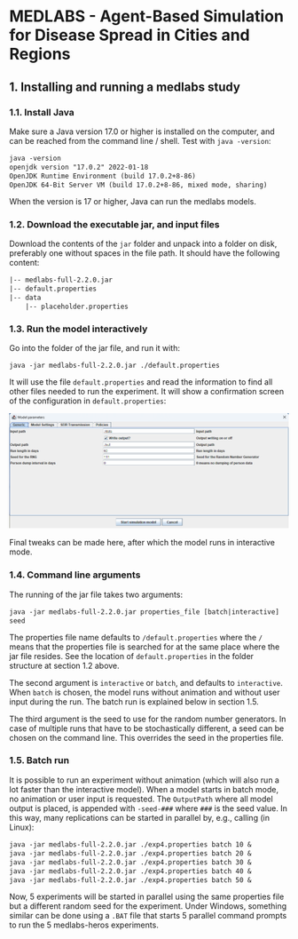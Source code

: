 # MEDLABS - Agent-Based Simulation for Disease Spread in Cities and Regions

## 1. Installing and running a medlabs study

### 1.1. Install Java

Make sure a Java version 17.0 or higher is installed on the computer, and can be reached from the command line / shell. Test with `java -version`:

```
java -version
openjdk version "17.0.2" 2022-01-18
OpenJDK Runtime Environment (build 17.0.2+8-86)
OpenJDK 64-Bit Server VM (build 17.0.2+8-86, mixed mode, sharing)
```

When the version is 17 or higher, Java can run the medlabs models.


### 1.2. Download the executable jar, and input files

Download the contents of the `jar` folder and unpack into a folder on disk, preferably one without spaces in the file path. It should have the following content:

```
|-- medlabs-full-2.2.0.jar
|-- default.properties
|-- data
    |-- placeholder.properties
```


### 1.3. Run the model interactively

Go into the folder of the jar file, and run it with:

```
java -jar medlabs-full-2.2.0.jar ./default.properties
```

It will use the file `default.properties` and read the information to find all other files needed to run the experiment. It will show a confirmation screen of the configuration in `default.properties`:

![](images/open-screen.png)

Final tweaks can be made here, after which the model runs in interactive mode.


### 1.4. Command line arguments

The running of the jar file takes two arguments:

```
java -jar medlabs-full-2.2.0.jar properties_file [batch|interactive] seed
```

The properties file name defaults to `/default.properties` where the `/` means that the properties file is searched for at the same place where the jar file resides. See the location of `default.properties` in the folder structure at section 1.2 above.

The second argument is `interactive` or `batch`, and defaults to `interactive`. When `batch` is chosen, the model runs without animation and without user input during the run. The batch run is explained below in section 1.5.

The third argument is the seed to use for the random number generators. In case of multiple runs that have to be stochastically different, a seed can be chosen on the command line. This overrides the seed in the properties file.



### 1.5. Batch run

It is possible to run an experiment without animation (which will also run a lot faster than the interactive model). When a model starts in batch mode, no animation or user input is requested. The `OutputPath` where all model output is placed, is appended with `-seed-###` where `###` is the seed value. In this way, many replications can be started in parallel by, e.g., calling (in Linux):

```
java -jar medlabs-full-2.2.0.jar ./exp4.properties batch 10 &
java -jar medlabs-full-2.2.0.jar ./exp4.properties batch 20 &
java -jar medlabs-full-2.2.0.jar ./exp4.properties batch 30 &
java -jar medlabs-full-2.2.0.jar ./exp4.properties batch 40 &
java -jar medlabs-full-2.2.0.jar ./exp4.properties batch 50 &
```

Now, 5 experiments will be started in parallel using the same properties file but a different random seed for the experiment. Under Windows, something similar can be done using a `.BAT` file that starts 5 parallel command prompts to run the 5 medlabs-heros experiments.

